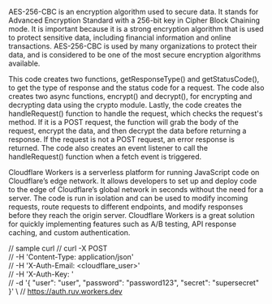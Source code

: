 AES-256-CBC is an encryption algorithm used to secure data. It stands for Advanced Encryption Standard with a 256-bit key in Cipher Block Chaining mode. It is important because it is a strong encryption algorithm that is used to protect sensitive data, including financial information and online transactions. AES-256-CBC is used by many organizations to protect their data, and is considered to be one of the most secure encryption algorithms available.

This code creates two functions, getResponseType() and getStatusCode(), to get the type of response and the status code for a request. The code also creates two async functions, encrypt() and decrypt(), for encrypting and decrypting data using the crypto module. Lastly, the code creates the handleRequest() function to handle the request, which checks the request's method. If it is a POST request, the function will grab the body of the request, encrypt the data, and then decrypt the data before returning a response. If the request is not a POST request, an error response is returned. The code also creates an event listener to call the handleRequest() function when a fetch event is triggered.

Cloudflare Workers is a serverless platform for running JavaScript code on Cloudflare’s edge network. It allows developers to set up and deploy code to the edge of Cloudflare’s global network in seconds without the need for a server. The code is run in isolation and can be used to modify incoming requests, route requests to different endpoints, and modify responses before they reach the origin server. Cloudflare Workers is a great solution for quickly implementing features such as A/B testing, API response caching, and custom authentication.

// sample curl
// curl -X POST \
// -H 'Content-Type: application/json' \
// -H 'X-Auth-Email: <cloudflare_user>' \
// -H 'X-Auth-Key: <key>' \
// -d '{ "user": "user", "password": "password123", "secret": "supersecret" }' \ 
// https://auth.ruv.workers.dev
